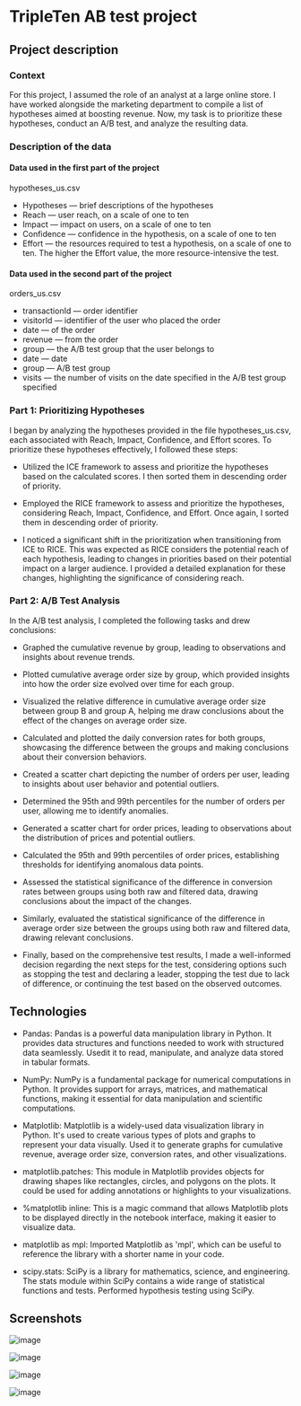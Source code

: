 # TripleTen AB test project

## Project description
### Context
For this project, I assumed the role of an analyst at a large online store. I have worked alongside the marketing department to compile a list of hypotheses aimed at boosting revenue. Now, my task is to prioritize these hypotheses, conduct an A/B test, and analyze the resulting data.

### Description of the data
#### Data used in the first part of the project
hypotheses_us.csv
 - Hypotheses — brief descriptions of the hypotheses
 - Reach — user reach, on a scale of one to ten
 - Impact — impact on users, on a scale of one to ten
 - Confidence — confidence in the hypothesis, on a scale of one to ten
 - Effort — the resources required to test a hypothesis, on a scale of one to ten. The higher the Effort value, the more resource-intensive the test.

#### Data used in the second part of the project
orders_us.csv
 - transactionId — order identifier
 - visitorId — identifier of the user who placed the order
 - date — of the order
 - revenue — from the order
 - group — the A/B test group that the user belongs to
 - date — date
 - group — A/B test group
 - visits — the number of visits on the date specified in the A/B test group specified

### Part 1: Prioritizing Hypotheses

I began by analyzing the hypotheses provided in the file hypotheses_us.csv, each associated with Reach, Impact, Confidence, and Effort scores. To prioritize these hypotheses effectively, I followed these steps:

 - Utilized the ICE framework to assess and prioritize the hypotheses based on the calculated scores. I then sorted them in descending order of priority.

 - Employed the RICE framework to assess and prioritize the hypotheses, considering Reach, Impact, Confidence, and Effort. Once again, I sorted them in descending order of priority.

 - I noticed a significant shift in the prioritization when transitioning from ICE to RICE. This was expected as RICE considers the potential reach of each hypothesis, leading to changes in priorities based on their potential impact on a larger audience. I provided a detailed explanation for these changes, highlighting the significance of considering reach.

### Part 2: A/B Test Analysis

In the A/B test analysis, I completed the following tasks and drew conclusions:

 - Graphed the cumulative revenue by group, leading to observations and insights about revenue trends.

 - Plotted cumulative average order size by group, which provided insights into how the order size evolved over time for each group.

 - Visualized the relative difference in cumulative average order size between group B and group A, helping me draw conclusions about the effect of the changes on average order size.

 - Calculated and plotted the daily conversion rates for both groups, showcasing the difference between the groups and making conclusions about their conversion behaviors.

 - Created a scatter chart depicting the number of orders per user, leading to insights about user behavior and potential outliers.

 - Determined the 95th and 99th percentiles for the number of orders per user, allowing me to identify anomalies.

 - Generated a scatter chart for order prices, leading to observations about the distribution of prices and potential outliers.

 - Calculated the 95th and 99th percentiles of order prices, establishing thresholds for identifying anomalous data points.

 - Assessed the statistical significance of the difference in conversion rates between groups using both raw and filtered data, drawing conclusions about the impact of the changes.

 - Similarly, evaluated the statistical significance of the difference in average order size between the groups using both raw and filtered data, drawing relevant conclusions.

 - Finally, based on the comprehensive test results, I made a well-informed decision regarding the next steps for the test, considering options such as stopping the test and declaring a leader, stopping the test due to lack of difference, or continuing the test based on the observed outcomes.

## Technologies

 - Pandas: Pandas is a powerful data manipulation library in Python. It provides data structures and functions needed to work with structured data seamlessly. Usedit it to read, manipulate, and analyze data stored in tabular formats.

 - NumPy: NumPy is a fundamental package for numerical computations in Python. It provides support for arrays, matrices, and mathematical functions, making it essential for data manipulation and scientific computations.

 - Matplotlib: Matplotlib is a widely-used data visualization library in Python. It's used to create various types of plots and graphs to represent your data visually. Used it to generate graphs for cumulative revenue, average order size, conversion rates, and other visualizations.

 - matplotlib.patches: This module in Matplotlib provides objects for drawing shapes like rectangles, circles, and polygons on the plots. It could be used for adding annotations or highlights to your visualizations.

 - %matplotlib inline: This is a magic command that allows Matplotlib plots to be displayed directly in the notebook interface, making it easier to visualize data.

 - matplotlib as mpl: Imported Matplotlib as 'mpl', which can be useful to reference the library with a shorter name in your code.

 - scipy.stats: SciPy is a library for mathematics, science, and engineering. The stats module within SciPy contains a wide range of statistical functions and tests. Performed  hypothesis testing using SciPy.

## Screenshots

![image](https://github.com/elem86/AB_test_project/assets/48759327/ca54dde9-a5a1-49ee-a833-12cc9c69a738)

![image](https://github.com/elem86/AB_test_project/assets/48759327/a96ded24-22d9-4903-ba34-b50518636d04)

![image](https://github.com/elem86/AB_test_project/assets/48759327/8330a0b2-8d66-4365-b40b-d6654e0c6038)

![image](https://github.com/elem86/AB_test_project/assets/48759327/8ec261e8-78dd-4d07-b831-be08556dc992)




